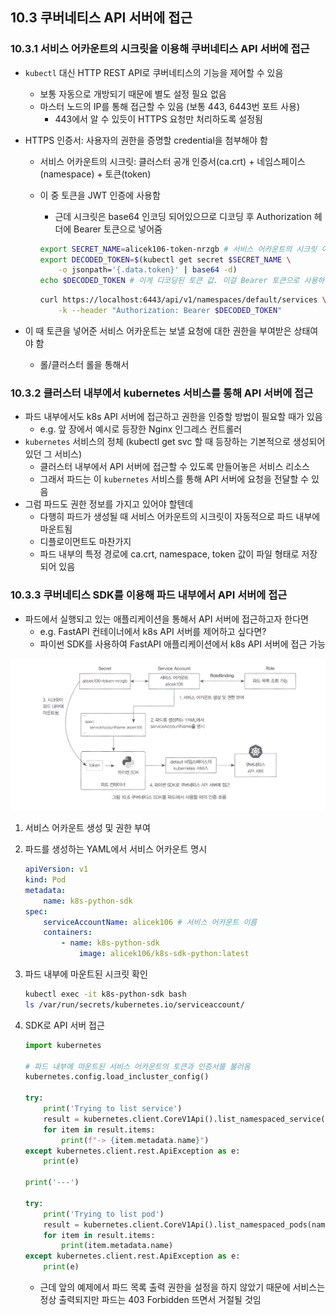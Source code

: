 ## 10.3 쿠버네티스 API 서버에 접근

### 10.3.1 서비스 어카운트의 시크릿을 이용해 쿠버네티스 API 서버에 접근

- `kubectl` 대신 HTTP REST API로 쿠버네티스의 기능을 제어할 수 있음
    - 보통 자동으로 개방되기 때문에 별도 설정 필요 없음
    - 마스터 노드의 IP를 통해 접근할 수 있음 (보통 443, 6443번 포트 사용)
        - 443에서 알 수 있듯이 HTTPS 요청만 처리하도록 설정됨
- HTTPS 인증서: 사용자의 권한을 증명할 credential을 첨부해야 함
    - 서비스 어카운트의 시크릿: 클러스터 공개 인증서(ca.crt) + 네임스페이스(namespace) + 토큰(token)
    - 이 중 토큰을 JWT 인증에 사용함
        - 근데 시크릿은 base64 인코딩 되어있으므로 디코딩 후 Authorization 헤더에 Bearer 토큰으로 넣어줌
        
        ```bash
        export SECRET_NAME=alicek106-token-nrzgb # 서비스 어카운트의 시크릿 이름
        export DECODED_TOKEN=$(kubectl get secret $SECRET_NAME \
        	-o jsonpath='{.data.token}' | base64 -d)
        echo $DECODED_TOKEN # 이게 디코딩된 토큰 값. 이걸 Bearer 토큰으로 사용하면 됨
        ```
        
        ```bash
        curl https://localhost:6443/api/v1/namespaces/default/services \
        	-k --header "Authorization: Bearer $DECODED_TOKEN"
        ```
        
- 이 때 토큰을 넣어준 서비스 어카운트는 보낼 요청에 대한 권한을 부여받은 상태여야 함
    - 롤/클러스터 롤을 통해서

### 10.3.2 클러스터 내부에서 kubernetes 서비스를 통해 API 서버에 접근

- 파드 내부에서도 k8s API 서버에 접근하고 권한을 인증할 방법이 필요할 때가 있음
    - e.g. 앞 장에서 예시로 등장한 Nginx 인그레스 컨트롤러
- `kubernetes` 서비스의 정체 (kubectl get svc 할 때 등장하는 기본적으로 생성되어있던 그 서비스)
    - 클러스터 내부에서 API 서버에 접근할 수 있도록 만들어놓은 서비스 리소스
    - 그래서 파드는 이 `kubernetes` 서비스를 통해 API 서버에 요청을 전달할 수 있음
- 그럼 파드도 권한 정보를 가지고 있어야 할텐데
    - 다행히 파드가 생성될 때 서비스 어카운트의 시크릿이 자동적으로 파드 내부에 마운트됨
    - 디플로이먼트도 마찬가지
    - 파드 내부의 특정 경로에 ca.crt, namespace, token 값이 파일 형태로 저장되어 있음

### 10.3.3 쿠버네티스 SDK를 이용해 파드 내부에서 API 서버에 접근

- 파드에서 실행되고 있는 애플리케이션을 통해서 API 서버에 접근하고자 한다면
    - e.g. FastAPI 컨테이너에서 k8s API 서버를 제어하고 싶다면?
    - 파이썬 SDK를 사용하여 FastAPI 애플리케이션에서 k8s API 서버에 접근 가능

![sdk](./sdk.png)

1. 서비스 어카운트 생성 및 권한 부여
2. 파드를 생성하는 YAML에서 서비스 어카운트 명시
    
    ```yaml
    apiVersion: v1
    kind: Pod
    metadata:
    	name: k8s-python-sdk
    spec:
    	serviceAccountName: alicek106 # 서비스 어카운트 이름
    	containers:
    		- name: k8s-python-sdk
    			image: alicek106/k8s-sdk-python:latest
    ```
    
3. 파드 내부에 마운트된 시크릿 확인
    
    ```bash
    kubectl exec -it k8s-python-sdk bash
    ls /var/run/secrets/kubernetes.io/serviceaccount/
    ```
    
4. SDK로 API 서버 접근
    
    ```python
    import kubernetes
    
    # 파드 내부에 마운트된 서비스 어카운트의 토큰과 인증서를 불러옴
    kubernetes.config.load_incluster_config()
    
    try:
    	print('Trying to list service')
    	result = kubernetes.client.CoreV1Api().list_namespaced_service(namespace='default')
    	for item in result.items:
    		print(f"-> {item.metadata.name}")
    except kubernetes.client.rest.ApiException as e:
    	print(e)
    	
    print('---')
    
    try:
    	print('Trying to list pod')
    	result = kubernetes.client.CoreV1Api().list_namespaced_pods(namespace='default')
    	for item in result.items:
    		print(item.metadata.name)
    except kubernetes.client.rest.ApiException as e:
    	print(e)
    ```
    
    - 근데 앞의 예제에서 파드 목록 출력 권한을 설정을 하지 않았기 때문에 서비스는 정상 출력되지만 파드는 403 Forbidden 뜨면서 거절될 것임
